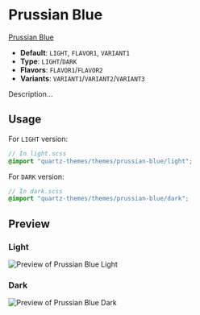 # Prussian Blue

[Prussian Blue](ed.toomwn.xyz)

- **Default**: `LIGHT`, `FLAVOR1`, `VARIANT1`
- **Type**: `LIGHT`/`DARK`
- **Flavors**: `FLAVOR1`/`FLAVOR2`
- **Variants**: `VARIANT1`/`VARIANT2`/`VARIANT3`

Description...

## Usage

For `LIGHT` version:

```scss
// In light.scss
@import "quartz-themes/themes/prussian-blue/light";
```

For `DARK` version:

```scss
// In dark.scss
@import "quartz-themes/themes/prussian-blue/dark";
```

## Preview

### Light

![Preview of Prussian Blue Light](preview-light.png)

### Dark

![Preview of Prussian Blue Dark](preview-dark.png)
